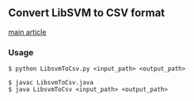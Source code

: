## Convert LibSVM to CSV format



[main article]()



### Usage

```
$ python LibsvmToCsv.py <input_path> <output_path>
```



```
$ javac LibsvmToCsv.java
$ java LibsvmToCsv <input_path> <output_path>
```

